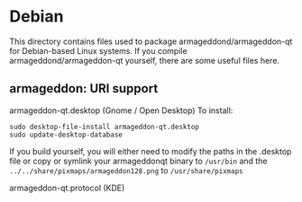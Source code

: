 
Debian
====================
This directory contains files used to package armageddond/armageddon-qt
for Debian-based Linux systems. If you compile armageddond/armageddon-qt yourself, there are some useful files here.

## armageddon: URI support ##


armageddon-qt.desktop  (Gnome / Open Desktop)
To install:

	sudo desktop-file-install armageddon-qt.desktop
	sudo update-desktop-database

If you build yourself, you will either need to modify the paths in
the .desktop file or copy or symlink your armageddonqt binary to `/usr/bin`
and the `../../share/pixmaps/armageddon128.png` to `/usr/share/pixmaps`

armageddon-qt.protocol (KDE)

